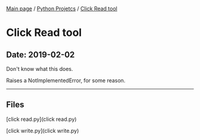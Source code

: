 [Main page](/) / [Python Projetcs](/python) / [Click Read tool](/python/2019-02-02_Click_Read_tool)

# Click Read tool

## Date: 2019-02-02

Don't know what this does.

Raises a NotImplementedError, for some reason.

-----

## Files

[click read.py](click read.py)

[click write.py](click write.py)
